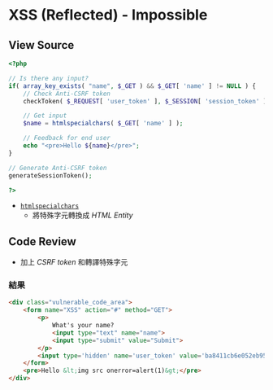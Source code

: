 # XSS (Reflected) - Impossible

## View Source

```PHP
<?php

// Is there any input?
if( array_key_exists( "name", $_GET ) && $_GET[ 'name' ] != NULL ) {
    // Check Anti-CSRF token
    checkToken( $_REQUEST[ 'user_token' ], $_SESSION[ 'session_token' ], 'index.php' );

    // Get input
    $name = htmlspecialchars( $_GET[ 'name' ] );

    // Feedback for end user
    echo "<pre>Hello ${name}</pre>";
}

// Generate Anti-CSRF token
generateSessionToken();

?>
```

- [`htmlspecialchars`](https://www.php.net/manual/zh/function.htmlspecialchars.php)
    - 將特殊字元轉換成 *HTML Entity*

## Code Review

- 加上 *CSRF token* 和轉譯特殊字元

### 結果

```HTML
<div class="vulnerable_code_area">
    <form name="XSS" action="#" method="GET">
        <p>
            What's your name?
            <input type="text" name="name">
            <input type="submit" value="Submit">
        </p>
        <input type='hidden' name='user_token' value='ba8411cb6e052eb95fabb626a0e019f5' />
    </form>
    <pre>Hello &lt;img src onerror=alert(1)&gt;</pre>
</div>
```